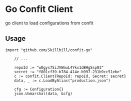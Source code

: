 # Go Confit Client

go client to load configurations from confit

## Usage

```
import "github.com/Skillbill/confit-go"

	// ...

	repoId := "wOgys75iJVWmuL4Ykx1dBHgSsp03"
	secret := "f801cf39-b784-414e-b997-231b9cc51ebe"
	c := confit.Client{RepoId: repoId, Secret: secret}
	data, _ := c.LoadByAlias("production.json")

	cfg := Configuration{}
	json.Unmarshal(data, &cfg)
```
